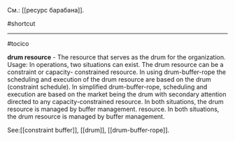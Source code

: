 См.: [[ресурс барабана]].

#shortcut




<hr/>

#tocico

<b>drum resource</b> - The resource that serves as the drum for the organization. 
Usage: In operations, two situations can exist.  The drum resource can be a constraint or capacity- constrained resource.  In using drum-buffer-rope the scheduling and execution of the drum resource are based on the drum (constraint schedule).  In simplified drum-buffer-rope, scheduling and execution are based on the market being the drum with secondary attention directed to any capacity-constrained resource.  In both situations, the drum resource is managed by buffer management.
resource.  In both situations, the drum resource is managed by buffer management.




See:[[constraint buffer]], [[drum]], [[drum-buffer-rope]].
